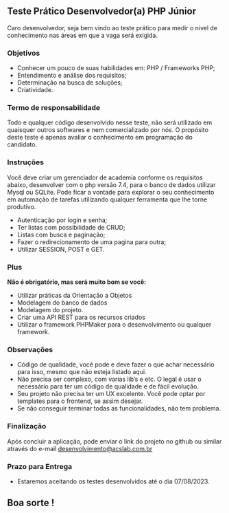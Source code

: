 ## Teste Prático Desenvolvedor(a) PHP Júnior

Caro desenvolvedor, seja bem vindo ao teste prático para medir o nível de conhecimento nas áreas em que a vaga será exigida.

### Objetivos
- Conhecer um pouco de suas habilidades em: PHP / Frameworks PHP;
- Entendimento e análise dos requisitos;
- Determinação na busca de soluções;
- Criatividade.

### Termo de responsabilidade
Todo e qualquer código desenvolvido nesse teste, não será utilizado em quaisquer outros softwares e nem comercializado por nós. 
O propósito deste teste é apenas avaliar o conhecimento em programação do candidato.

### Instruções
Você deve criar um gerenciador de academia conforme os requisitos abaixo, desenvolver com o php versão 7.4, para o banco de dados utilizar Mysql ou SQLite.
Pode ficar a vontade para explorar o seu conhecimento em automação de tarefas utilizando qualquer ferramenta que lhe torne produtivo.

- Autenticação por login e senha;
- Ter listas com possibilidade de CRUD;
- Listas com busca e paginação;
- Fazer o redirecionamento de uma pagina para outra;
- Utilizar SESSION, POST e GET.

### Plus
 **Não é obrigatório, mas será muito bom se você:**
 - Utilizar práticas da Orientação a Objetos
 - Modelagem do banco de dados
 - Modelagem do projeto.
 - Criar uma API REST para os recursos criados
 - Utilizar o framework PHPMaker para o desenvolvimento ou qualquer framework.
 
 ### Observações
- Código de qualidade, você pode e deve fazer o que achar necessário para isso, mesmo que não esteja listado aqui.
- Não precisa ser complexo, com varias lib’s e etc. O legal é usar o necessário para ter um código de qualidade e de fácil evolução.
- Seu projeto não precisa ter um UX excelente. Você pode optar por templates para o frontend, se assim desejar.
- Se não conseguir terminar todas as funcionalidades, não tem problema.

### Finalização
Após concluir a aplicação, pode enviar o link do projeto no github ou similar através do e-mail desenvolvimento@acslab.com.br

### Prazo para Entrega
- Estaremos aceitando os testes desenvolvidos até o dia 07/08/2023.

## Boa sorte !
